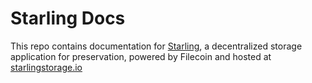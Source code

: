 # Starling Docs

This repo contains documentation for [Starling](https://github.com/filecoin-project/starling), a decentralized storage application for preservation, powered by Filecoin and hosted at [starlingstorage.io](https://starlingstorage.io/)
